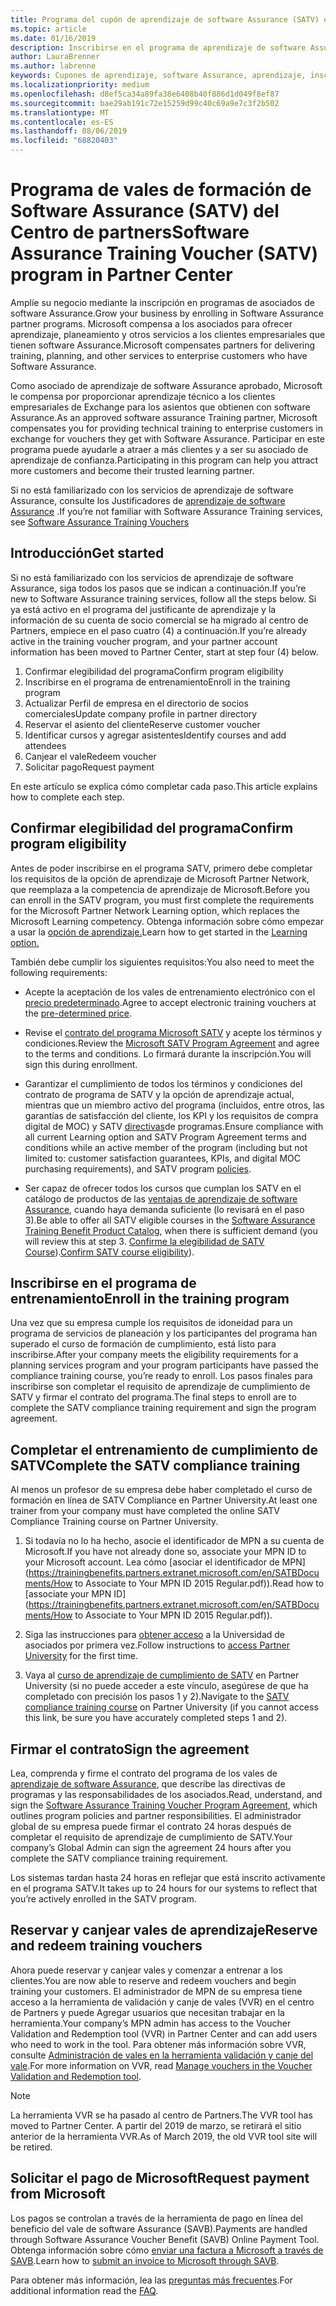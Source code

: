 ```yaml
---
title: Programa del cupón de aprendizaje de software Assurance (SATV) en el centro de Partners | Centro de Partners
ms.topic: article
ms.date: 01/16/2019
description: Inscribirse en el programa de aprendizaje de software Assurance
author: LauraBrenner
ms.author: labrenne
keywords: Cupones de aprendizaje, software Assurance, aprendizaje, inscripción en SATV, SATV
ms.localizationpriority: medium
ms.openlocfilehash: d8ef5ca34a89fa38e6408b40f886d1d049f8ef87
ms.sourcegitcommit: bae29ab191c72e15259d99c40c69a9e7c3f2b502
ms.translationtype: MT
ms.contentlocale: es-ES
ms.lasthandoff: 08/06/2019
ms.locfileid: "68820403"
---
```

# <a name="software-assurance-training-voucher-satv-program-in-partner-center"></a><span data-ttu-id="8d2eb-104">Programa de vales de formación de Software Assurance (SATV) del Centro de partners</span><span class="sxs-lookup"><span data-stu-id="8d2eb-104">Software Assurance Training Voucher (SATV) program in Partner Center</span></span>

<span data-ttu-id="8d2eb-105">Amplíe su negocio mediante la inscripción en programas de asociados de software Assurance.</span><span class="sxs-lookup"><span data-stu-id="8d2eb-105">Grow your business by enrolling in Software Assurance partner programs.</span></span> <span data-ttu-id="8d2eb-106">Microsoft compensa a los asociados para ofrecer aprendizaje, planeamiento y otros servicios a los clientes empresariales que tienen software Assurance.</span><span class="sxs-lookup"><span data-stu-id="8d2eb-106">Microsoft compensates partners for delivering training, planning, and other services to enterprise customers who have Software Assurance.</span></span> 

<span data-ttu-id="8d2eb-107">Como asociado de aprendizaje de software Assurance aprobado, Microsoft le compensa por proporcionar aprendizaje técnico a los clientes empresariales de Exchange para los asientos que obtienen con software Assurance.</span><span class="sxs-lookup"><span data-stu-id="8d2eb-107">As an approved software assurance Training partner, Microsoft compensates you for providing technical training to enterprise customers in exchange for vouchers they get with Software Assurance.</span></span> <span data-ttu-id="8d2eb-108">Participar en este programa puede ayudarle a atraer a más clientes y a ser su asociado de aprendizaje de confianza.</span><span class="sxs-lookup"><span data-stu-id="8d2eb-108">Participating in this program can help you attract more customers and become their trusted learning partner.</span></span>

<span data-ttu-id="8d2eb-109">Si no está familiarizado con los servicios de aprendizaje de software Assurance, consulte los Justificadores de [aprendizaje de software Assurance](https://trainingbenefits.partners.extranet.microsoft.com/en/SATV/Pages/default.aspx) .</span><span class="sxs-lookup"><span data-stu-id="8d2eb-109">If you’re not familiar with Software Assurance Training services, see [Software Assurance Training Vouchers ](https://trainingbenefits.partners.extranet.microsoft.com/en/SATV/Pages/default.aspx)</span></span>

## <a name="get-started"></a><span data-ttu-id="8d2eb-110">Introducción</span><span class="sxs-lookup"><span data-stu-id="8d2eb-110">Get started</span></span>

<span data-ttu-id="8d2eb-111">Si no está familiarizado con los servicios de aprendizaje de software Assurance, siga todos los pasos que se indican a continuación.</span><span class="sxs-lookup"><span data-stu-id="8d2eb-111">If you’re new to Software Assurance training services, follow all the steps below.</span></span> <span data-ttu-id="8d2eb-112">Si ya está activo en el programa del justificante de aprendizaje y la información de su cuenta de socio comercial se ha migrado al centro de Partners, empiece en el paso cuatro (4) a continuación.</span><span class="sxs-lookup"><span data-stu-id="8d2eb-112">If you’re already active in the training voucher program, and your partner account information has been moved to Partner Center, start at step four (4) below.</span></span> 

1. <span data-ttu-id="8d2eb-113">Confirmar elegibilidad del programa</span><span class="sxs-lookup"><span data-stu-id="8d2eb-113">Confirm program eligibility</span></span>
2. <span data-ttu-id="8d2eb-114">Inscribirse en el programa de entrenamiento</span><span class="sxs-lookup"><span data-stu-id="8d2eb-114">Enroll in the training program</span></span>
3. <span data-ttu-id="8d2eb-115">Actualizar Perfil de empresa en el directorio de socios comerciales</span><span class="sxs-lookup"><span data-stu-id="8d2eb-115">Update company profile in partner directory</span></span>
4. <span data-ttu-id="8d2eb-116">Reservar el asiento del cliente</span><span class="sxs-lookup"><span data-stu-id="8d2eb-116">Reserve customer voucher</span></span>
5. <span data-ttu-id="8d2eb-117">Identificar cursos y agregar asistentes</span><span class="sxs-lookup"><span data-stu-id="8d2eb-117">Identify courses and add attendees</span></span>
6. <span data-ttu-id="8d2eb-118">Canjear el vale</span><span class="sxs-lookup"><span data-stu-id="8d2eb-118">Redeem voucher</span></span>
7. <span data-ttu-id="8d2eb-119">Solicitar pago</span><span class="sxs-lookup"><span data-stu-id="8d2eb-119">Request payment</span></span>

<span data-ttu-id="8d2eb-120">En este artículo se explica cómo completar cada paso.</span><span class="sxs-lookup"><span data-stu-id="8d2eb-120">This article explains how to complete each step.</span></span>

## <a name="confirm-program-eligibility"></a><span data-ttu-id="8d2eb-121">Confirmar elegibilidad del programa</span><span class="sxs-lookup"><span data-stu-id="8d2eb-121">Confirm program eligibility</span></span>

<span data-ttu-id="8d2eb-122">Antes de poder inscribirse en el programa SATV, primero debe completar los requisitos de la opción de aprendizaje de Microsoft Partner Network, que reemplaza a la competencia de aprendizaje de Microsoft.</span><span class="sxs-lookup"><span data-stu-id="8d2eb-122">Before you can enroll in the SATV program, you must first complete the requirements for the Microsoft Partner Network Learning option, which replaces the Microsoft Learning competency.</span></span> <span data-ttu-id="8d2eb-123">Obtenga información sobre cómo empezar a usar la [opción de aprendizaje.](https://partner.microsoft.com/marketing/details/learning-option-enrollment#/)</span><span class="sxs-lookup"><span data-stu-id="8d2eb-123">Learn how to get started in the [Learning option.](https://partner.microsoft.com/marketing/details/learning-option-enrollment#/)</span></span>

<span data-ttu-id="8d2eb-124">También debe cumplir los siguientes requisitos:</span><span class="sxs-lookup"><span data-stu-id="8d2eb-124">You also need to meet the following requirements:</span></span>

- <span data-ttu-id="8d2eb-125">Acepte la aceptación de los vales de entrenamiento electrónico con el [precio predeterminado](https://partner.microsoft.com/membership/satv-voucher-pricing).</span><span class="sxs-lookup"><span data-stu-id="8d2eb-125">Agree to accept electronic training vouchers at the [pre-determined price](https://partner.microsoft.com/membership/satv-voucher-pricing).</span></span>

- <span data-ttu-id="8d2eb-126">Revise el [contrato del programa Microsoft SATV](https://aka.ms/satv_legal_agreement) y acepte los términos y condiciones.</span><span class="sxs-lookup"><span data-stu-id="8d2eb-126">Review the [Microsoft SATV Program Agreement](https://aka.ms/satv_legal_agreement) and agree to the terms and conditions.</span></span> <span data-ttu-id="8d2eb-127">Lo firmará durante la inscripción.</span><span class="sxs-lookup"><span data-stu-id="8d2eb-127">You will sign this during enrollment.</span></span> 

- <span data-ttu-id="8d2eb-128">Garantizar el cumplimiento de todos los términos y condiciones del contrato de programa de SATV y la opción de aprendizaje actual, mientras que un miembro activo del programa (incluidos, entre otros, las garantías de satisfacción del cliente, los KPI y los requisitos de compra digital de MOC) y SATV [directivas](https://trainingbenefits.partners.extranet.microsoft.com/en/SATV/Pages/ProgramPolicies.aspx)de programas.</span><span class="sxs-lookup"><span data-stu-id="8d2eb-128">Ensure compliance with all current Learning option and SATV Program Agreement terms and conditions while an active member of the program (including but not limited to: customer satisfaction guarantees, KPIs, and digital MOC purchasing requirements), and SATV program [policies](https://trainingbenefits.partners.extranet.microsoft.com/en/SATV/Pages/ProgramPolicies.aspx).</span></span>

- <span data-ttu-id="8d2eb-129">Ser capaz de ofrecer todos los cursos que cumplan los SATV en el catálogo de productos de las [ventajas de aprendizaje de software Assurance](https://aka.ms/SATV_catalog), cuando haya demanda suficiente (lo revisará en el paso 3).</span><span class="sxs-lookup"><span data-stu-id="8d2eb-129">Be able to offer all SATV eligible courses in the [Software Assurance Training Benefit Product Catalog](https://aka.ms/SATV_catalog), when there is sufficient demand (you will review this at step 3.</span></span> <span data-ttu-id="8d2eb-130">[Confirme la elegibilidad de SATV Course](https://trainingbenefits.partners.extranet.microsoft.com/en/SATV/Pages/ConfirmEligibility.aspx)).</span><span class="sxs-lookup"><span data-stu-id="8d2eb-130">[Confirm SATV course eligibility](https://trainingbenefits.partners.extranet.microsoft.com/en/SATV/Pages/ConfirmEligibility.aspx)).</span></span>

## <a name="enroll-in-the-training-program"></a><span data-ttu-id="8d2eb-131">Inscribirse en el programa de entrenamiento</span><span class="sxs-lookup"><span data-stu-id="8d2eb-131">Enroll in the training program</span></span>

<span data-ttu-id="8d2eb-132">Una vez que su empresa cumple los requisitos de idoneidad para un programa de servicios de planeación y los participantes del programa han superado el curso de formación de cumplimiento, está listo para inscribirse.</span><span class="sxs-lookup"><span data-stu-id="8d2eb-132">After your company meets the eligibility requirements for a planning services program and your program participants have passed the compliance training course, you’re ready to enroll.</span></span> <span data-ttu-id="8d2eb-133">Los pasos finales para inscribirse son completar el requisito de aprendizaje de cumplimiento de SATV y firmar el contrato del programa.</span><span class="sxs-lookup"><span data-stu-id="8d2eb-133">The final steps to enroll are to complete the SATV compliance training requirement and sign the program agreement.</span></span>  

## <a name="complete-the-satv-compliance-training"></a><span data-ttu-id="8d2eb-134">Completar el entrenamiento de cumplimiento de SATV</span><span class="sxs-lookup"><span data-stu-id="8d2eb-134">Complete the SATV compliance training</span></span>

<span data-ttu-id="8d2eb-135">Al menos un profesor de su empresa debe haber completado el curso de formación en línea de SATV Compliance en Partner University.</span><span class="sxs-lookup"><span data-stu-id="8d2eb-135">At least one trainer from your company must have completed the online SATV Compliance Training course on Partner University.</span></span>
 
1. <span data-ttu-id="8d2eb-136">Si todavía no lo ha hecho, asocie el identificador de MPN a su cuenta de Microsoft.</span><span class="sxs-lookup"><span data-stu-id="8d2eb-136">If you have not already done so, associate your MPN ID to your Microsoft account.</span></span> <span data-ttu-id="8d2eb-137">Lea cómo [asociar el identificador de MPN](https://trainingbenefits.partners.extranet.microsoft.com/en/SATBDocuments/How to Associate to Your MPN ID 2015 Regular.pdf)).</span><span class="sxs-lookup"><span data-stu-id="8d2eb-137">Read how to [associate your MPN ID](https://trainingbenefits.partners.extranet.microsoft.com/en/SATBDocuments/How to Associate to Your MPN ID 2015 Regular.pdf)).</span></span>

2. <span data-ttu-id="8d2eb-138">Siga las instrucciones para [obtener acceso](https://trainingbenefits.partners.extranet.microsoft.com/en/SATBDocuments/Partner_University_on-boarding.pdf) a la Universidad de asociados por primera vez.</span><span class="sxs-lookup"><span data-stu-id="8d2eb-138">Follow instructions to [access Partner University](https://trainingbenefits.partners.extranet.microsoft.com/en/SATBDocuments/Partner_University_on-boarding.pdf) for the first time.</span></span>

3. <span data-ttu-id="8d2eb-139">Vaya al [curso de aprendizaje de cumplimiento de SATV](https://partneruniversity.microsoft.com/?whr=uri:MicrosoftAccount&courseId=14461&scoId=dXsXmk7lB_2704778676) en Partner University (si no puede acceder a este vínculo, asegúrese de que ha completado con precisión los pasos 1 y 2).</span><span class="sxs-lookup"><span data-stu-id="8d2eb-139">Navigate to the [SATV compliance training course](https://partneruniversity.microsoft.com/?whr=uri:MicrosoftAccount&courseId=14461&scoId=dXsXmk7lB_2704778676) on Partner University (if you cannot access this link, be sure you have accurately completed steps 1 and 2).</span></span>  

## <a name="sign-the-agreement"></a><span data-ttu-id="8d2eb-140">Firmar el contrato</span><span class="sxs-lookup"><span data-stu-id="8d2eb-140">Sign the agreement</span></span>

<span data-ttu-id="8d2eb-141">Lea, comprenda y firme el contrato del programa de los vales de [aprendizaje de software Assurance](https://partners.microsoft.com/partnerprogram/Satv.aspx), que describe las directivas de programas y las responsabilidades de los asociados.</span><span class="sxs-lookup"><span data-stu-id="8d2eb-141">Read, understand, and sign the [Software Assurance Training Voucher Program Agreement](https://partners.microsoft.com/partnerprogram/Satv.aspx), which outlines program policies and partner responsibilities.</span></span> <span data-ttu-id="8d2eb-142">El administrador global de su empresa puede firmar el contrato 24 horas después de completar el requisito de aprendizaje de cumplimiento de SATV.</span><span class="sxs-lookup"><span data-stu-id="8d2eb-142">Your company’s Global Admin can sign the agreement 24 hours after you complete the SATV compliance training requirement.</span></span>

<span data-ttu-id="8d2eb-143">Los sistemas tardan hasta 24 horas en reflejar que está inscrito activamente en el programa SATV.</span><span class="sxs-lookup"><span data-stu-id="8d2eb-143">It takes up to 24 hours for our systems to reflect that you’re actively enrolled in the SATV program.</span></span> 

## <a name="reserve-and-redeem-training-vouchers"></a><span data-ttu-id="8d2eb-144">Reservar y canjear vales de aprendizaje</span><span class="sxs-lookup"><span data-stu-id="8d2eb-144">Reserve and redeem training vouchers</span></span>

<span data-ttu-id="8d2eb-145">Ahora puede reservar y canjear vales y comenzar a entrenar a los clientes.</span><span class="sxs-lookup"><span data-stu-id="8d2eb-145">You are now able to reserve and redeem vouchers and begin training your customers.</span></span> <span data-ttu-id="8d2eb-146">El administrador de MPN de su empresa tiene acceso a la herramienta de validación y canje de vales (VVR) en el centro de Partners y puede Agregar usuarios que necesitan trabajar en la herramienta.</span><span class="sxs-lookup"><span data-stu-id="8d2eb-146">Your company’s MPN admin has access to the Voucher Validation and Redemption tool (VVR) in Partner Center and can add users who need to work in the tool.</span></span> <span data-ttu-id="8d2eb-147">Para obtener más información sobre VVR, consulte [Administración de vales en la herramienta validación y canje del vale](voucher-validation-tool.md).</span><span class="sxs-lookup"><span data-stu-id="8d2eb-147">For more information on VVR, read [Manage vouchers in the Voucher Validation and Redemption tool](voucher-validation-tool.md).</span></span>

>[!Note]
><span data-ttu-id="8d2eb-148">La herramienta VVR se ha pasado al centro de Partners.</span><span class="sxs-lookup"><span data-stu-id="8d2eb-148">The VVR tool has moved to Partner Center.</span></span> <span data-ttu-id="8d2eb-149">A partir del 2019 de marzo, se retirará el sitio anterior de la herramienta VVR.</span><span class="sxs-lookup"><span data-stu-id="8d2eb-149">As of March 2019, the old VVR tool site will be retired.</span></span>

## <a name="request-payment-from-microsoft"></a><span data-ttu-id="8d2eb-150">Solicitar el pago de Microsoft</span><span class="sxs-lookup"><span data-stu-id="8d2eb-150">Request payment from Microsoft</span></span>

<span data-ttu-id="8d2eb-151">Los pagos se controlan a través de la herramienta de pago en línea del beneficio del vale de software Assurance (SAVB).</span><span class="sxs-lookup"><span data-stu-id="8d2eb-151">Payments are handled through Software Assurance Voucher Benefit (SAVB) Online Payment Tool.</span></span>  <span data-ttu-id="8d2eb-152">Obtenga información sobre cómo [enviar una factura a Microsoft a través de SAVB](https://trainingbenefits.partners.extranet.microsoft.com/en/SATV/Pages/GetPaid.aspx).</span><span class="sxs-lookup"><span data-stu-id="8d2eb-152">Learn how to [submit an invoice to Microsoft through SAVB](https://trainingbenefits.partners.extranet.microsoft.com/en/SATV/Pages/GetPaid.aspx).</span></span>

<span data-ttu-id="8d2eb-153">Para obtener más información, lea las [preguntas más frecuentes](vvr-faq.md).</span><span class="sxs-lookup"><span data-stu-id="8d2eb-153">For additional information read the [FAQ](vvr-faq.md).</span></span>

